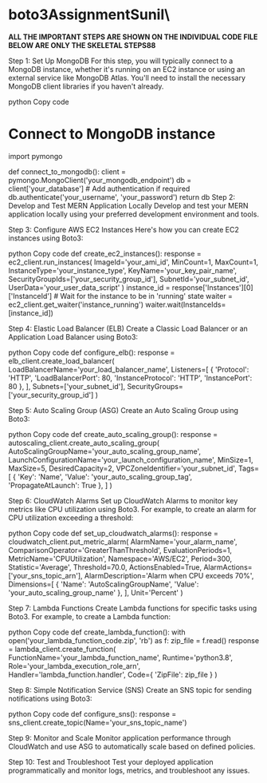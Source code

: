 # boto3AssignmentSunil\

**ALL THE IMPORTANT STEPS ARE SHOWN ON THE INDIVIDUAL CODE FILE**
**BELOW ARE ONLY THE SKELETAL STEPS88**

Step 1: Set Up MongoDB
For this step, you will typically connect to a MongoDB instance, whether it's running on an EC2 instance or using an external service like MongoDB Atlas. You'll need to install the necessary MongoDB client libraries if you haven't already.

python
Copy code
# Connect to MongoDB instance
import pymongo

def connect_to_mongodb():
    client = pymongo.MongoClient('your_mongodb_endpoint')
    db = client['your_database']
    # Add authentication if required
    db.authenticate('your_username', 'your_password')
    return db
Step 2: Develop and Test MERN Application Locally
Develop and test your MERN application locally using your preferred development environment and tools.

Step 3: Configure AWS EC2 Instances
Here's how you can create EC2 instances using Boto3:

python
Copy code
def create_ec2_instances():
    response = ec2_client.run_instances(
        ImageId='your_ami_id',
        MinCount=1,
        MaxCount=1,
        InstanceType='your_instance_type',
        KeyName='your_key_pair_name',
        SecurityGroupIds=['your_security_group_id'],
        SubnetId='your_subnet_id',
        UserData='your_user_data_script'
    )
    instance_id = response['Instances'][0]['InstanceId']
    # Wait for the instance to be in 'running' state
    waiter = ec2_client.get_waiter('instance_running')
    waiter.wait(InstanceIds=[instance_id])

    
Step 4: Elastic Load Balancer (ELB)
Create a Classic Load Balancer or an Application Load Balancer using Boto3:

python
Copy code
def configure_elb():
    response = elb_client.create_load_balancer(
        LoadBalancerName='your_load_balancer_name',
        Listeners=[
            {
                'Protocol': 'HTTP',
                'LoadBalancerPort': 80,
                'InstanceProtocol': 'HTTP',
                'InstancePort': 80
            },
        ],
        Subnets=['your_subnet_id'],
        SecurityGroups=['your_security_group_id']
    )

    
Step 5: Auto Scaling Group (ASG)
Create an Auto Scaling Group using Boto3:

python
Copy code
def create_auto_scaling_group():
    response = autoscaling_client.create_auto_scaling_group(
        AutoScalingGroupName='your_auto_scaling_group_name',
        LaunchConfigurationName='your_launch_configuration_name',
        MinSize=1,
        MaxSize=5,
        DesiredCapacity=2,
        VPCZoneIdentifier='your_subnet_id',
        Tags=[
            {
                'Key': 'Name',
                'Value': 'your_auto_scaling_group_tag',
                'PropagateAtLaunch': True
            },
        ]
    )

    
Step 6: CloudWatch Alarms
Set up CloudWatch Alarms to monitor key metrics like CPU utilization using Boto3. For example, to create an alarm for CPU utilization exceeding a threshold:

python
Copy code
def set_up_cloudwatch_alarms():
    response = cloudwatch_client.put_metric_alarm(
        AlarmName='your_alarm_name',
        ComparisonOperator='GreaterThanThreshold',
        EvaluationPeriods=1,
        MetricName='CPUUtilization',
        Namespace='AWS/EC2',
        Period=300,
        Statistic='Average',
        Threshold=70.0,
        ActionsEnabled=True,
        AlarmActions=['your_sns_topic_arn'],
        AlarmDescription='Alarm when CPU exceeds 70%',
        Dimensions=[
            {
                'Name': 'AutoScalingGroupName',
                'Value': 'your_auto_scaling_group_name'
            },
        ],
        Unit='Percent'
    )

    
Step 7: Lambda Functions
Create Lambda functions for specific tasks using Boto3. For example, to create a Lambda function:

python
Copy code
def create_lambda_function():
    with open('your_lambda_function_code.zip', 'rb') as f:
        zip_file = f.read()
    response = lambda_client.create_function(
        FunctionName='your_lambda_function_name',
        Runtime='python3.8',
        Role='your_lambda_execution_role_arn',
        Handler='lambda_function.handler',
        Code={
            'ZipFile': zip_file
        }
    )

    
Step 8: Simple Notification Service (SNS)
Create an SNS topic for sending notifications using Boto3:

python
Copy code
def configure_sns():
    response = sns_client.create_topic(Name='your_sns_topic_name')

    
Step 9: Monitor and Scale
Monitor application performance through CloudWatch and use ASG to automatically scale based on defined policies.


Step 10: Test and Troubleshoot
Test your deployed application programmatically and monitor logs, metrics, and troubleshoot any issues.
